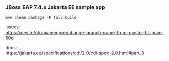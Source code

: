 ### JBoss EAP 7.4.x Jakarta EE sample app

```
mvn clean package -P full-build
```

issues:<br>
https://dev.to/otumianempire/change-branch-name-from-master-to-main-50ei

docs:<br>
https://jakarta.ee/specifications/cdi/2.0/cdi-spec-2.0.html#part_3

